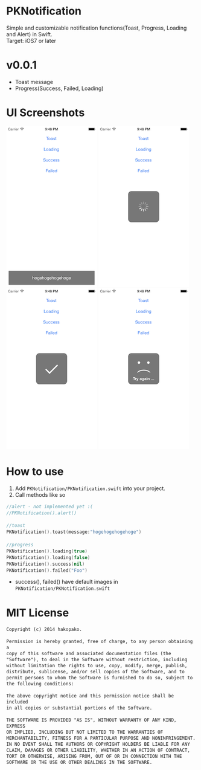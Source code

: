 PKNotification
==============
Simple and customizable notification functions(Toast, Progress, Loading and Alert) in Swift.  
Target: iOS7 or later
  
  
# v0.0.1
- Toast message
- Progress(Success, Failed, Loading)
  
# UI Screenshots
<img src="https://raw.githubusercontent.com/hakopako/PKNotification/master/PKNotificationExample/Toast.png">
<img src="https://raw.githubusercontent.com/hakopako/PKNotification/master/PKNotificationExample/Loading.png">
<img src="https://raw.githubusercontent.com/hakopako/PKNotification/master/PKNotificationExample/Success.png">
<img src="https://raw.githubusercontent.com/hakopako/PKNotification/master/PKNotificationExample/Failed.png">

# How to use
1. Add `PKNotification/PKNotification.swift` into your project.
2. Call methods like so
```swift
//alert - not implemented yet :(
//PKNotification().alert()

//toast
PKNotification().toast(message:"hogehogehogehoge")

//progress
PKNotification().loading(true)
PKNotification().loading(false)
PKNotification().success(nil)
PKNotification().failed("Foo")
```

* success(), failed() have default images in `PKNotification/PKNotification.swift`
  
  
# MIT License

```
Copyright (c) 2014 hakopako.

Permission is hereby granted, free of charge, to any person obtaining a
copy of this software and associated documentation files (the
"Software"), to deal in the Software without restriction, including
without limitation the rights to use, copy, modify, merge, publish,
distribute, sublicense, and/or sell copies of the Software, and to
permit persons to whom the Software is furnished to do so, subject to
the following conditions:

The above copyright notice and this permission notice shall be included
in all copies or substantial portions of the Software.

THE SOFTWARE IS PROVIDED "AS IS", WITHOUT WARRANTY OF ANY KIND, EXPRESS
OR IMPLIED, INCLUDING BUT NOT LIMITED TO THE WARRANTIES OF
MERCHANTABILITY, FITNESS FOR A PARTICULAR PURPOSE AND NONINFRINGEMENT.
IN NO EVENT SHALL THE AUTHORS OR COPYRIGHT HOLDERS BE LIABLE FOR ANY
CLAIM, DAMAGES OR OTHER LIABILITY, WHETHER IN AN ACTION OF CONTRACT,
TORT OR OTHERWISE, ARISING FROM, OUT OF OR IN CONNECTION WITH THE
SOFTWARE OR THE USE OR OTHER DEALINGS IN THE SOFTWARE.
```

